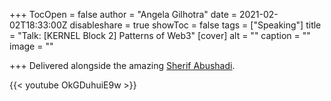 +++
TocOpen = false
author = "Angela Gilhotra"
date = 2021-02-02T18:33:00Z
disableshare = true
showToc = false
tags = ["Speaking"]
title = "Talk: [KERNEL Block 2] Patterns of Web3"
[cover]
alt = ""
caption = ""
image = ""

+++
Delivered alongside the amazing [Sherif Abushadi](https://sherifabushadi.com).

{{< youtube OkGDuhuiE9w >}}
